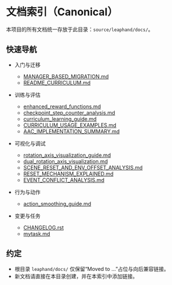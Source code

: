 # 文档索引（Canonical）

本项目的所有文档统一存放于此目录：`source/leaphand/docs/`。

## 快速导航

- 入门与迁移
  - [MANAGER_BASED_MIGRATION.md](./MANAGER_BASED_MIGRATION.md)
  - [README_CURRICULUM.md](./README_CURRICULUM.md)

- 训练与评估
  - [enhanced_reward_functions.md](./enhanced_reward_functions.md)
  - [checkpoint_step_counter_analysis.md](./checkpoint_step_counter_analysis.md)
  - [curriculum_learning_guide.md](./curriculum_learning_guide.md)
  - [CURRICULUM_USAGE_EXAMPLES.md](./CURRICULUM_USAGE_EXAMPLES.md)
  - [AAC_IMPLEMENTATION_SUMMARY.md](./AAC_IMPLEMENTATION_SUMMARY.md)

- 可视化与调试
  - [rotation_axis_visualization_guide.md](./rotation_axis_visualization_guide.md)
  - [dual_rotation_axis_visualization.md](./dual_rotation_axis_visualization.md)
  - [SCENE_RESET_AND_ENV_OFFSET_ANALYSIS.md](./SCENE_RESET_AND_ENV_OFFSET_ANALYSIS.md)
  - [RESET_MECHANISM_EXPLAINED.md](./RESET_MECHANISM_EXPLAINED.md)
  - [EVENT_CONFLICT_ANALYSIS.md](./EVENT_CONFLICT_ANALYSIS.md)

- 行为与动作
  - [action_smoothing_guide.md](./action_smoothing_guide.md)

- 变更与任务
  - [CHANGELOG.rst](./CHANGELOG.rst)
  - [mytask.md](./mytask.md)

## 约定

- 根目录 `leaphand/docs/` 仅保留“Moved to …”占位与向后兼容链接。
- 新文档请直接在本目录创建，并在本索引中添加链接。
